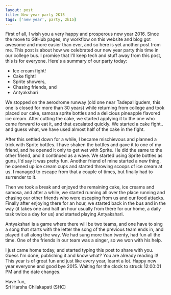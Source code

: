 ```yaml
---
layout: post
title: New year party 2K15
tags: ['new year', party, 2k15]
---
```


First of all, I wish you a very happy and prosperous new year 2016. Since the move to GitHub pages, my workflow on this website and blog got awesome and more easier than ever, and so here is yet another post from me. This post is about how we celebrated our new year party this time in our college bus. I promise that I'll keep tech and stuff away from this post, this is for everyone. Here's a summary of our party today:

  - Ice cream fight!
  - Cake fight!
  - Sprite showers,
  - Chasing friends, and
  - Antyakshari

We stopped on the aerodrome runway (old one near Tadepalligudem, this one is closed for more than 30 years) while returning from college and took placed our cake, samosa sprite bottles and a delicious pineapple flavored ice cream. After cutting the cake, we started applying it to the one who came forward to eat it, and that escalated quickly. We started a cake fight.. and guess what, we have used almost half of the cake in the fight.

After this settled down for a while, I became mischievous and planned a trick with Sprite bottles. I have shaken the bottles and gave it to one of my friend, and he opened it only to get wet with Sprite. He did the same to the other friend, and it continued as a wave. We started using Sprite bottles as guns, I'd say it was pretty fun. Another friend of mine started a new thing, he opened up ice cream cups and started throwing scoops of ice cream at us. I managed to escape from that a couple of times, but finally had to surrender to it.

Then we took a break and enjoyed the remaining cake, ice creams and samosa, and after a while, we started running all over the place running and chasing our other friends who were escaping from us and our food attacks. Finally after enjoying there for an hour, we started back in the bus and in the way (it takes one and half an hour usually from there for our home, a daily task twice a day for us) and started playing Antyakshari.

Antyakshari is a game where there will be two teams, and one have to sing a song that starts with the letter the song of the previous team ends in, and played it all along the way. We had sung more than twenty, had fun all the time. One of the friends in our team was a singer, so we won with his help.

I just came home today, and started typing this post to share with you. Guess I'm done, publishing it and know what? You are already reading it! This year is of great fun and just like every year, learnt a lot. Happy new year everyone and good bye 2015. Waiting for the clock to struck 12:00:01 PM and the date changes.

Have fun, <br />
Sri Harsha Chilakapati (SHC)
